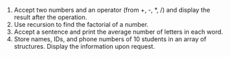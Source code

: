 1. Accept two numbers and an operator (from +, -, *, /) and display the result after the operation.
2. Use recursion to find the factorial of a number. 
3. Accept a sentence and print the average number of letters in each word. 
4. Store names, IDs, and phone numbers of 10 students in an array of structures. Display the information upon request.